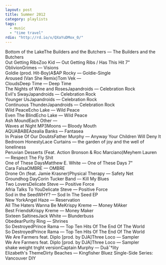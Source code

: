 ```yaml
---
layout: post
title: Summer 2012
category: playlists
tags: 
  - music
  - "time travel"
rdio: "http://rd.io/x/QXaYuDMox_0/"
---
```

<div class="playlist"><div class="playlist-track"><span class="track-name">Bottom of the Lake</span><span class="track-artist">The Builders and the Butchers</span><span class="track-album"> — The Builders and the Butchers</span></div><div class="playlist-track"><span class="track-name">Out Getting Ribs</span><span class="track-artist">Zoo Kid</span><span class="track-album"> — Out Getting Ribs / Has This Hit 7"</span></div><div class="playlist-track"><span class="track-name">Oblivion</span><span class="track-artist">Grimes</span><span class="track-album"> — Visions</span></div><div class="playlist-track"><span class="track-name">Goldie (prod. Hit-Boy)</span><span class="track-artist">A$AP Rocky</span><span class="track-album"> — Goldie-Single</span></div><div class="playlist-track"><span class="track-name">Aroused (Van She Remix)</span><span class="track-artist">Tom Vek</span><span class="track-album"> — </span></div><div class="playlist-track"><span class="track-name">Clouds</span><span class="track-artist">Deep Time</span><span class="track-album"> — Deep Time</span></div><div class="playlist-track"><span class="track-name">The Nights of Wine and Roses</span><span class="track-artist">Japandroids</span><span class="track-album"> — Celebration Rock</span></div><div class="playlist-track"><span class="track-name">Evil's Sway</span><span class="track-artist">Japandroids</span><span class="track-album"> — Celebration Rock</span></div><div class="playlist-track"><span class="track-name">Younger Us</span><span class="track-artist">Japandroids</span><span class="track-album"> — Celebration Rock</span></div><div class="playlist-track"><span class="track-name">Continuous Thunder</span><span class="track-artist">Japandroids</span><span class="track-album"> — Celebration Rock</span></div><div class="playlist-track"><span class="track-name">Wild Peace</span><span class="track-artist">Echo Lake</span><span class="track-album"> — Wild Peace</span></div><div class="playlist-track"><span class="track-name">Even The Blind</span><span class="track-artist">Echo Lake</span><span class="track-album"> — Wild Peace</span></div><div class="playlist-track"><span class="track-name">Ash Mound</span><span class="track-artist">Each Other</span><span class="track-album"> — </span></div><div class="playlist-track"><span class="track-name">Waves at Night MP3</span><span class="track-artist">Moons</span><span class="track-album"> — Bloody Mouth</span></div><div class="playlist-track"><span class="track-name">AQUABABE</span><span class="track-artist">Azealia Banks</span><span class="track-album"> — Fantasea</span></div><div class="playlist-track"><span class="track-name">In Praise Of Our Doubts</span><span class="track-artist">Father Murphy</span><span class="track-album"> — Anyway Your Children Will Deny It</span></div><div class="playlist-track"><span class="track-name">Bedroom Honesty</span><span class="track-artist">Lace Curtains</span><span class="track-album"> — the garden of joy and the well of loneliness</span></div><div class="playlist-track"><span class="track-name">Peruvian Desserts (Feat. Action Bronson &amp; Roc Marciano)</span><span class="track-artist">Meyhem Lauren</span><span class="track-album"> — Respect The Fly Shit</span></div><div class="playlist-track"><span class="track-name">One of These Days</span><span class="track-artist">Matthew E. White</span><span class="track-album"> — One of These Days 7"</span></div><div class="playlist-track"><span class="track-name">Cara Falsa</span><span class="track-artist">OMBRE</span><span class="track-album"> — OMBRE</span></div><div class="playlist-track"><span class="track-name">Drone On (feat. Jamie Krasner)</span><span class="track-artist">Physical Therapy</span><span class="track-album"> — Safety Net</span></div><div class="playlist-track"><span class="track-name">Groundhog Day</span><span class="track-artist">Corin Tucker Band</span><span class="track-album"> — Kill My Blues</span></div><div class="playlist-track"><span class="track-name">Two Lovers</span><span class="track-artist">Delicate Steve</span><span class="track-album"> — Positive Force</span></div><div class="playlist-track"><span class="track-name">Afria Talks To You</span><span class="track-artist">Delicate Steve</span><span class="track-album"> — Positive Force</span></div><div class="playlist-track"><span class="track-name">Sod in the Seed</span><span class="track-artist">WHY?</span><span class="track-album"> — Sod In The Seed EP</span></div><div class="playlist-track"><span class="track-name">New York</span><span class="track-artist">Angel Haze</span><span class="track-album"> — Reservation</span></div><div class="playlist-track"><span class="track-name">All The Haters Wanna Be Me</span><span class="track-artist">Krispy Kreme</span><span class="track-album"> — Money MAker</span></div><div class="playlist-track"><span class="track-name">Best Friends</span><span class="track-artist">Krispy Kreme</span><span class="track-album"> — Money Maker</span></div><div class="playlist-track"><span class="track-name">Sixteen Saltines</span><span class="track-artist">Jack White</span><span class="track-album"> — Blunderbuss</span></div><div class="playlist-track"><span class="track-name">Obedear</span><span class="track-artist">Purity Ring</span><span class="track-album"> — Shrines</span></div><div class="playlist-track"><span class="track-name">So Destroyed</span><span class="track-artist">Prince Rama</span><span class="track-album"> — Top Ten Hits Of The End Of The World</span></div><div class="playlist-track"><span class="track-name">So Destroyed</span><span class="track-artist">Prince Rama</span><span class="track-album"> — Top Ten Hits Of The End Of The World</span></div><div class="playlist-track"><span class="track-name">We Are Farmers feat. Diplo [prod. by DJA]</span><span class="track-artist">Three Loco</span><span class="track-album"> — Sampler</span></div><div class="playlist-track"><span class="track-name">We Are Farmers feat. Diplo [prod. by DJA]</span><span class="track-artist">Three Loco</span><span class="track-album"> — Sampler</span></div><div class="playlist-track"><span class="track-name">shake weight tnght version</span><span class="track-artist">Captain Murphy</span><span class="track-album"> — Duâˆ†lity</span></div><div class="playlist-track"><span class="track-name">Elizabeth's Theme</span><span class="track-artist">Dirty Beaches</span><span class="track-album"> — Kingfisher Bluez Single-Side Series: Vancouver DIY</span></div></div>